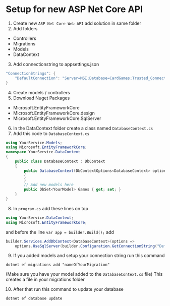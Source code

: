 # Setup for new ASP Net Core API

1. Create new `ASP Net Core Web API` add solution in same folder
2. Add folders
* Controllers
* Migrations
* Models
* DataContext
3. Add connectionstring to appsettings.json

```C#
"ConnectionStrings": {
    "DefaultConnection": "Server=MSI;Database=CardGames;Trusted_Connection=True;"
}
```
4. Create models / controllers
5. Download Nuget Packages
* Microsoft.EntityFrameworkCore
* Microsoft.EntityFrameworkCore.design
* Microsoft.EntityFrameworkCore.SqlServer

6. In the DataContext folder create a class named `DatabaseContext.cs`
7. Add this code to `DatabaseContext.cs`
```C#
using YourService.Models;
using Microsoft.EntityFrameworkCore;
namespace YourService.DataContext
{
    public class DatabaseContext : DbContext
    {
        public DatabaseContext(DbContextOptions<DatabaseContext> options) : base(options)
        {
        }
        // Add new models here
        public DbSet<YourModel> Games { get; set; }
    }
}
```

8. In `program.cs` add these lines on top
```C#
using YourService.DataContext;
using Microsoft.EntityFrameworkCore;
```
and before the line `var app = builder.Build();` add
```C#
builder.Services.AddDbContext<DatabaseContext>(options =>
    options.UseSqlServer(builder.Configuration.GetConnectionString("DefaultConnection")));
```

9. If you added models and setup your connection string run this command
```console
dotnet ef migrations add "nameOfYourMigration"
```
(Make sure you have your model added to the `DatabaseContext.cs` file)
This creates a file in your migrations folder

10. After that run this command to update your database
```console
dotnet ef database update
```
